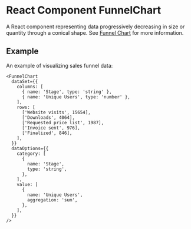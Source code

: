 # React Component FunnelChart

A React component representing data progressively decreasing in size or quantity through a conical shape.
See [Funnel Chart](https://docs.sisense.com/main/SisenseLinux/funnel-chart.htm) for more information.

## Example

An example of visualizing sales funnel data:
```tsx
<FunnelChart
  dataSet={{
    columns: [
      { name: 'Stage', type: 'string' },
      { name: 'Unique Users', type: 'number' },
    ],
    rows: [
      ['Website visits', 15654],
      ['Downloads', 4064],
      ['Requested price list', 1987],
      ['Invoice sent', 976],
      ['Finalized', 846],
    ],
  }}
  dataOptions={{
    category: [
      {
        name: 'Stage',
        type: 'string',
      },
    ],
    value: [
      {
        name: 'Unique Users',
        aggregation: 'sum',
      },
    ],
  }}
/>
```
